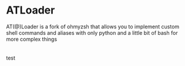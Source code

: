 # ATLoader
AT(@)Loader is a fork of ohmyzsh that allows you to implement custom shell commands and aliases with only python and a little bit of bash for more complex things
<br>
<br>
<br>
test
